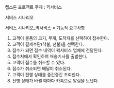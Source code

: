 캡스톤 프로젝트 주제 : 퀵서비스


서비스 시나리오


서비스 시나리오_퀵서비스
※ 기능적 요구사항 
1. 고객이 물품의 크기, 무게, 도착지를 선택하여 접수한다.
2. 고객이 결제수단(착불, 선불)을 선택한다.
3. 접수가 되면 접수 내역이 퀵서비스 업체에 전달된다.
4. 접수처에서 확인하여 배송기사를 출발한다.
5. 고객이 접수를 취소할 수 있다.
6. 접수가 취소되면 배달이 취소된다.
7. 고객이 진행 상태를 중간중간 조회한다.
8. 진행 상태가 바뀔 때마다 카톡으로 알림을 보낸다.
